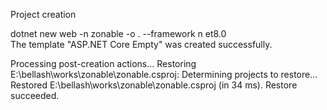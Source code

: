 Project creation

dotnet new web -n zonable -o . --framework n
et8.0                       
The template "ASP.NET Core Empty" was created successfully.

Processing post-creation actions...
Restoring E:\bellash\works\zonable\zonable.csproj:
  Determining projects to restore...
  Restored E:\bellash\works\zonable\zonable.csproj (in 34 ms).
Restore succeeded.
